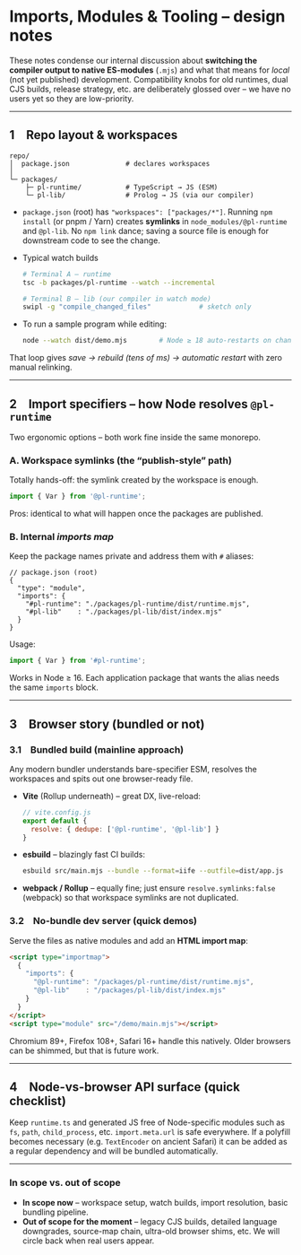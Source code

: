 # Imports, Modules & Tooling – design notes

These notes condense our internal discussion about **switching the compiler
output to native ES-modules** (`.mjs`) and what that means for *local* (not
yet published) development.  Compatibility knobs for old runtimes, dual CJS
builds, release strategy, etc. are deliberately glossed over – we have no
users yet so they are low-priority.

---

## 1 Repo layout & workspaces

```
repo/
│  package.json              # declares workspaces
│
└─ packages/
    ├─ pl-runtime/           # TypeScript → JS (ESM)
    └─ pl-lib/               # Prolog → JS (via our compiler)
```

*   `package.json` (root) has `"workspaces": ["packages/*"]`.  Running
    `npm install` (or pnpm / Yarn) creates **symlinks** in
    `node_modules/@pl-runtime` and `@pl-lib`.  No `npm link` dance; saving a
    source file is enough for downstream code to see the change.

*   Typical watch builds

    ```bash
    # Terminal A – runtime
    tsc -b packages/pl-runtime --watch --incremental

    # Terminal B – lib (our compiler in watch mode)
    swipl -g "compile_changed_files"            # sketch only
    ```

*   To run a sample program while editing:

    ```bash
    node --watch dist/demo.mjs        # Node ≥ 18 auto-restarts on change
    ```

That loop gives _save → rebuild (tens of ms) → automatic restart_ with zero
manual relinking.

---

## 2 Import specifiers – how Node resolves `@pl-runtime`

Two ergonomic options – both work fine inside the same monorepo.

### A. Workspace symlinks (the “publish-style” path)

Totally hands-off: the symlink created by the workspace is enough.

```js
import { Var } from '@pl-runtime';
```

Pros: identical to what will happen once the packages are published.

### B. Internal *imports map*

Keep the package names private and address them with `#` aliases:

```jsonc
// package.json (root)
{
  "type": "module",
  "imports": {
    "#pl-runtime": "./packages/pl-runtime/dist/runtime.mjs",
    "#pl-lib"    : "./packages/pl-lib/dist/index.mjs"
  }
}
```

Usage:

```js
import { Var } from '#pl-runtime';
```

Works in Node ≥ 16.  Each application package that wants the alias needs the
same `imports` block.

---

## 3 Browser story (bundled or not)

### 3.1 Bundled build (mainline approach)

Any modern bundler understands bare-specifier ESM, resolves the workspaces and
spits out one browser-ready file.

* **Vite** (Rollup underneath) – great DX, live-reload:  

  ```js
  // vite.config.js
  export default {
    resolve: { dedupe: ['@pl-runtime', '@pl-lib'] }
  }
  ```

* **esbuild** – blazingly fast CI builds:

  ```bash
  esbuild src/main.mjs --bundle --format=iife --outfile=dist/app.js
  ```

* **webpack / Rollup** – equally fine; just ensure `resolve.symlinks:false`
  (webpack) so that workspace symlinks are not duplicated.

### 3.2 No-bundle dev server (quick demos)

Serve the files as native modules and add an **HTML import map**:

```html
<script type="importmap">
  {
    "imports": {
      "@pl-runtime": "/packages/pl-runtime/dist/runtime.mjs",
      "@pl-lib"    : "/packages/pl-lib/dist/index.mjs"
    }
  }
</script>
<script type="module" src="/demo/main.mjs"></script>
```

Chromium 89+, Firefox 108+, Safari 16+ handle this natively.  Older browsers
can be shimmed, but that is future work.

---

## 4 Node-vs-browser API surface (quick checklist)

Keep `runtime.ts` and generated JS free of Node-specific modules such as `fs`,
`path`, `child_process`, etc.  `import.meta.url` is safe everywhere.  If a
polyfill becomes necessary (e.g. `TextEncoder` on ancient Safari) it can be
added as a regular dependency and will be bundled automatically.

---

### In scope vs. out of scope

* **In scope now** – workspace setup, watch builds, import resolution, basic
  bundling pipeline.
* **Out of scope for the moment** – legacy CJS builds, detailed language
  downgrades, source-map chain, ultra-old browser shims, etc.  We will circle
  back when real users appear.

